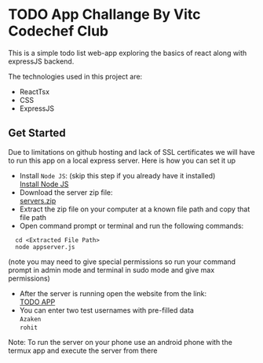 # TODO App Challange By Vitc Codechef Club

This is a simple todo list web-app exploring the basics of react along with expressJS backend.

The technologies used in this project are:

- ReactTsx 
- CSS
- ExpressJS

## Get Started

Due to limitations on github hosting and lack of SSL certificates we will have to run this app on a local express server.
Here is how you can set it up

- Install `Node JS`:
  (skip this step if you already have it installed)
  <br>
  [Install Node JS](https://nodejs.org/en/download/package-manager)
  <br> 
- Download the server zip file:
  <br>
  [servers.zip](https://www.mediafire.com/file/ugubymfcpekbgei/servers.zip/file)
  <br>
- Extract the zip file on your computer at a known file path and copy that file path
- Open command prompt or terminal and run the following commands:
```shell
  cd <Extracted File Path>
  node appserver.js
```
(note you may need to give special permissions so run your command prompt in admin mode and terminal in sudo mode and give max permissions)

- After the server is running open the website from the link:
  <br>
  [TODO APP](https://azaken1248.github.io/TODOAPP-week-1-Challange-/)
  <br>
- You can enter two test usernames with pre-filled data
  <br>
   ```Azaken```
  <br>
   ```rohit```

 Note: To run the server on your phone use an android phone with the termux app and execute the server from there
